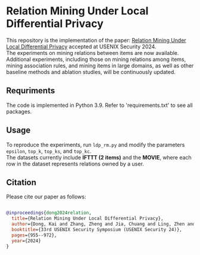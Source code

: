 # Relation Mining Under Local Differential Privacy
This repository is the implementation of the paper:
[Relation Mining Under Local Differential Privacy](https://www.usenix.org/system/files/usenixsecurity24-dong-kai.pdf)
accepted at USENIX Security 2024.  
The experiments on mining relations between items are now available.   
Additional experiments, including those on mining relations among items, mining association rules, and mining items in large domains, as well as other baseline methods and ablation studies, will be continuously updated.
## Requriments
The code is implemented in Python 3.9. Refer to 'requirements.txt' to see all packages.
## Usage
To reproduce the experiments, run `ldp_rm.py` and modify the parameters `epsilon`, `top_k`, `top_ks`, and `top_kc`.  
The datasets currently include **IFTTT (2 items)** and the **MOVIE**, where each row in the dataset represents relations owned by a user.
## Citation 
Please cite our paper as follows:
```bibtex

@inproceedings{dong2024relation,
  title={Relation Mining Under Local Differential Privacy},
  author={Dong, Kai and Zhang, Zheng and Jia, Chuang and Ling, Zhen and Yang, Ming and Luo, Junzhou and Fu, Xinwen},
  booktitle={33rd USENIX Security Symposium (USENIX Security 24)},
  pages={955--972},
  year={2024}
}
```
